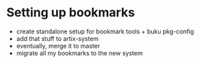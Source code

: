 
# Setting up bookmarks
- create standalone setup for bookmark tools + buku pkg-config
- add that stuff to artix-system
- eventually, merge it to master
- migrate all my bookmarks to the new system

